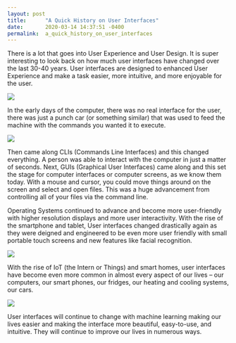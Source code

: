 ```yaml
---
layout: post
title:      "A Quick History on User Interfaces"
date:       2020-03-14 14:37:51 -0400
permalink:  a_quick_history_on_user_interfaces
---
```



There is a lot that goes into User Experience and User Design. It is super interesting to look back on how much user interfaces have changed over the last 30-40 years. User interfaces are designed to enhanced User Experience and make a task easier, more intuitive, and more enjoyable for the user. 

![](https://media.giphy.com/media/dJHn2l247obMlYn7Q8/giphy.gif)

In the early days of the computer, there was no real interface for the user, there was just a punch car (or something similar) that was used to feed the machine with the commands you wanted it to execute. 

![](https://media.giphy.com/media/mXeOgQvTWweG1hODif/giphy.gif)

Then came along CLIs (Commands Line Interfaces) and this changed everything. A person was able to interact with the computer in just a matter of seconds. Next, GUIs (Graphical User Interfaces) came along and this set the stage for computer interfaces or computer screens, as we know them today. With a mouse and cursor, you could move things around on the screen and select and open files. This was a huge advancement from controlling all of your files via the command line. 

Operating Systems continued to advance and become more user-friendly with higher resolution displays and more user interactivity. With the rise of the smartphone and tablet, User interfaces changed drastically again as they were deigned and engineered to be even more user friendly with small portable touch screens and new features like facial recognition. 

![](https://media.giphy.com/media/26tOY3KjQUL9YhRT2/giphy.gif)

With the rise of IoT (the Intern or Things) and smart homes, user interfaces have become even more common in almost every aspect of our lives – our computers, our smart phones, our fridges, our heating and cooling systems, our cars. 

![](https://media.giphy.com/media/xT4uQtKop5Aze5tGJa/giphy.gif)

User interfaces will continue to change with machine learning making our lives easier and making the interface more beautiful, easy-to-use, and intuitive. They will continue to improve our lives in numerous ways. 
